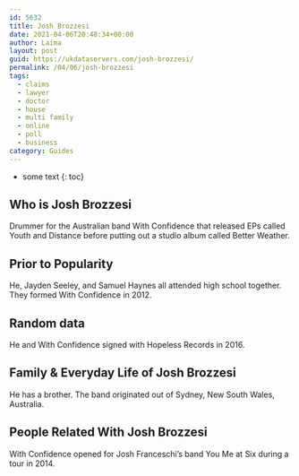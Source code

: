 ```yaml
---
id: 5632
title: Josh Brozzesi
date: 2021-04-06T20:48:34+00:00
author: Laima
layout: post
guid: https://ukdataservers.com/josh-brozzesi/
permalink: /04/06/josh-brozzesi
tags:
  - claims
  - lawyer
  - doctor
  - house
  - multi family
  - online
  - poll
  - business
category: Guides
---
```


* some text
{: toc}


## Who is Josh Brozzesi
                  
                  
                  
Drummer for the Australian band With Confidence that released EPs called Youth and Distance before putting out a studio album called Better Weather.
                  
              
            
              
            
                
                
                
## Prior to Popularity
                  
                  
                  
He, Jayden Seeley, and Samuel Haynes all attended high school together. They formed With Confidence in 2012.
                  
              
            
              
            
                
                
                
## Random data
                  
                  
                  
He and With Confidence signed with Hopeless Records in 2016.
                  
              
            
              
            
                
                
                
## Family & Everyday Life of Josh Brozzesi
                  
                  
                  
He has a brother. The band originated out of Sydney, New South Wales, Australia.
                  
              
            
              
            
                
                
                
## People Related With Josh Brozzesi
                  
                  
                  
With Confidence opened for Josh Franceschi&#8217;s band You Me at Six during a tour in 2014.
                  
              
            
              
            
                
              
            
              
              
            
            
              
            
          
          
          